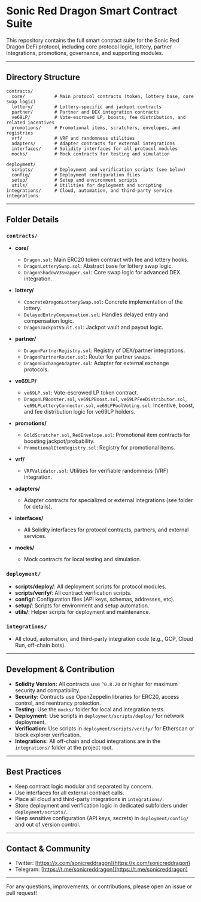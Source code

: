 # Sonic Red Dragon Smart Contract Suite

This repository contains the full smart contract suite for the Sonic Red Dragon DeFi protocol, including core protocol logic, lottery, partner integrations, promotions, governance, and supporting modules.

---

## Directory Structure

```
contracts/
  core/           # Main protocol contracts (token, lottery base, core swap logic)
  lottery/        # Lottery-specific and jackpot contracts
  partner/        # Partner and DEX integration contracts
  ve69LP/         # Vote-escrowed LP, boosts, fee distribution, and related incentives
  promotions/     # Promotional items, scratchers, envelopes, and registries
  vrf/            # VRF and randomness utilities
  adapters/       # Adapter contracts for external integrations
  interfaces/     # Solidity interfaces for all protocol modules
  mocks/          # Mock contracts for testing and simulation

deployment/
  scripts/        # Deployment and verification scripts (see below)
  config/         # Deployment configuration files
  setup/          # Setup and environment scripts
  utils/          # Utilities for deployment and scripting
integrations/     # Cloud, automation, and third-party service integrations
```

---

## Folder Details

### `contracts/`

- **core/**
  - `Dragon.sol`: Main ERC20 token contract with fee and lottery hooks.
  - `DragonLotterySwap.sol`: Abstract base for lottery swap logic.
  - `DragonShadowV3Swapper.sol`: Core swap logic for advanced DEX integration.

- **lottery/**
  - `ConcreteDragonLotterySwap.sol`: Concrete implementation of the lottery.
  - `DelayedEntryCompensation.sol`: Handles delayed entry and compensation logic.
  - `DragonJackpotVault.sol`: Jackpot vault and payout logic.

- **partner/**
  - `DragonPartnerRegistry.sol`: Registry of DEX/partner integrations.
  - `DragonPartnerRouter.sol`: Router for partner swaps.
  - `DragonExchangeAdapter.sol`: Adapter for external exchange protocols.

- **ve69LP/**
  - `ve69LP.sol`: Vote-escrowed LP token contract.
  - `DragonLPBooster.sol`, `ve69LPBoost.sol`, `ve69LPFeeDistributor.sol`, `ve69LPLotteryConnector.sol`, `ve69LPPoolVoting.sol`: Incentive, boost, and fee distribution logic for ve69LP holders.

- **promotions/**
  - `GoldScratcher.sol`, `RedEnvelope.sol`: Promotional item contracts for boosting jackpot/probability.
  - `PromotionalItemRegistry.sol`: Registry for promotional items.

- **vrf/**
  - `VRFValidator.sol`: Utilities for verifiable randomness (VRF) integration.

- **adapters/**
  - Adapter contracts for specialized or external integrations (see folder for details).

- **interfaces/**
  - All Solidity interfaces for protocol contracts, partners, and external services.

- **mocks/**
  - Mock contracts for local testing and simulation.


### `deployment/`

- **scripts/deploy/**: All deployment scripts for protocol modules.
- **scripts/verify/**: All contract verification scripts.
- **config/**: Configuration files (API keys, schemas, addresses, etc).
- **setup/**: Scripts for environment and setup automation.
- **utils/**: Helper scripts for deployment and maintenance.

### `integrations/`
- All cloud, automation, and third-party integration code (e.g., GCP, Cloud Run, off-chain bots).

---

## Development & Contribution

- **Solidity Version:** All contracts use `^0.8.20` or higher for maximum security and compatibility.
- **Security:** Contracts use OpenZeppelin libraries for ERC20, access control, and reentrancy protection.
- **Testing:** Use the `mocks/` folder for local and integration tests.
- **Deployment:** Use scripts in `deployment/scripts/deploy/` for network deployment.
- **Verification:** Use scripts in `deployment/scripts/verify/` for Etherscan or block explorer verification.
- **Integrations:** All off-chain and cloud integrations are in the `integrations/` folder at the project root.

---

## Best Practices

- Keep contract logic modular and separated by concern.
- Use interfaces for all external contract calls.
- Place all cloud and third-party integrations in `integrations/`.
- Store deployment and verification logic in dedicated subfolders under `deployment/scripts/`.
- Keep sensitive configuration (API keys, secrets) in `deployment/config/` and out of version control.

---

## Contact & Community

- Twitter: [https://x.com/sonicreddragon](https://x.com/sonicreddragon)
- Telegram: [https://t.me/sonicreddragon](https://t.me/sonicreddragon)

---

For any questions, improvements, or contributions, please open an issue or pull request!
